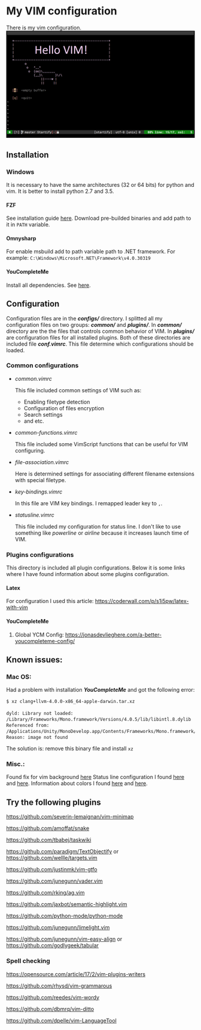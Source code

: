 # My VIM configuration
There is my vim configuration.
![VIM start screen](vim-start-screen.png)

## Installation
### Windows
It is necessary to have the same architectures (32 or 64 bits) for python and vim. It is better to install python 2.7 and 3.5.
#### FZF
See installation guide [here](https://github.com/junegunn/fzf#windows). Download pre-builded binaries and add path to it in `PATH` variable.
#### Omnysharp
For enable msbuild add to path variable path to .NET framework. For example: 
`C:\Windows\Microsoft.NET\Framework\v4.0.30319`
#### YouCompleteMe
Install all dependencies. See [here](https://github.com/Valloric/YouCompleteMe#windows).

## Configuration
Configuration files are in the ***configs/*** directory. I splitted all my configuration files on two groups: ***common/*** and ***plugins/***. In ***common/*** directory are the the files that controls common behavior of VIM. In ***plugins/*** are configuration files for all installed plugins. Both of these directories are included file ***conf.vimrc***. This file determine which configurations should be loaded.

### Common configurations
* *common.vimrc*

  This file included common settings of VIM such as:
  * Enabling filetype detection
  * Configuration of files encryption
  * Search settings
  * and etc.
* *common-functions.vimrc*

  This file included some VimScript functions that can be useful for VIM configuring.
* *file-association.vimrc*

  Here is determined settings for associating different  filename extensions with special filetype.
* *key-bindings.vimrc*

  In this file are VIM key bindings. I remapped leader key to `,`.
* *statusline.vimrc*

  This file included my configuration for status line. I don't like to use something like *powerline* or *airline* because it increases launch time of VIM.

### Plugins configurations
This directory is included all plugin configurations. Below it is some links where I have found information about some plugins configuration.
#### Latex
For configuration I used this article: https://coderwall.com/p/s1i5pw/latex-with-vim
#### YouCompleteMe
1. Global YCM Config: https://jonasdevlieghere.com/a-better-youcompleteme-config/

## Known issues:
### Mac OS:
Had a problem with installation ***YouCompleteMe*** and got the following error:
```
$ xz clang+llvm-4.0.0-x86_64-apple-darwin.tar.xz

dyld: Library not loaded: /Library/Frameworks/Mono.framework/Versions/4.0.5/lib/libintl.8.dylib
Referenced from: /Applications/Unity/MonoDevelop.app/Contents/Frameworks/Mono.framework/Versions/Current/bin/xz
Reason: image not found
```
The solution is: remove this binary file and install `xz`

### Misc.:
Found fix for vim background [here](https://sunaku.github.io/vim-256color-bce.html)
Status line configuration I found [here](https://gabri.me/blog/diy-vim-statusline) and [here](http://vim.wikia.com/wiki/Change_statusline_color_to_show_insert_or_normal_mode).
Information about colors I found [here](http://vim.wikia.com/wiki/Xterm256_color_names_for_console_Vim) and [here](https://upload.wikimedia.org/wikipedia/en/1/15/Xterm_256color_chart.svg).

## Try the following plugins
https://github.com/severin-lemaignan/vim-minimap

https://github.com/amoffat/snake

https://github.com/tbabej/taskwiki

https://github.com/paradigm/TextObjectify or https://github.com/wellle/targets.vim

https://github.com/justinmk/vim-gtfo

https://github.com/junegunn/vader.vim

https://github.com/rking/ag.vim

https://github.com/jaxbot/semantic-highlight.vim

https://github.com/python-mode/python-mode

https://github.com/junegunn/limelight.vim

https://github.com/junegunn/vim-easy-align or https://github.com/godlygeek/tabular

### Spell checking
https://opensource.com/article/17/2/vim-plugins-writers

https://github.com/rhysd/vim-grammarous

https://github.com/reedes/vim-wordy

https://github.com/dbmrq/vim-ditto

https://github.com/dpelle/vim-LanguageTool

